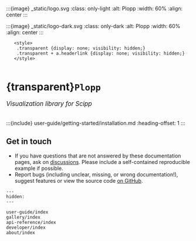 :::{image} _static/logo.svg
:class: only-light
:alt: Plopp
:width: 60%
:align: center
:::

:::{image} _static/logo-dark.svg
:class: only-dark
:alt: Plopp
:width: 60%
:align: center
:::

```{raw} html
   <style>
    .transparent {display: none; visibility: hidden;}
    .transparent + a.headerlink {display: none; visibility: hidden;}
   </style>
```

```{role} transparent
```

# {transparent}`Plopp`

<span style="font-size:1.2em;font-style:italic;color:var(--pst-color-text-muted)">
  Visualization library for Scipp
  </br></br>
</span>

:::{include} user-guide/getting-started/installation.md
:heading-offset: 1
:::

## Get in touch

- If you have questions that are not answered by these documentation pages, ask on [discussions](https://github.com/scipp/plopp/discussions). Please include a self-contained reproducible example if possible.
- Report bugs (including unclear, missing, or wrong documentation!), suggest features or view the source code [on GitHub](https://github.com/scipp/plopp).

```{toctree}
---
hidden:
---

user-guide/index
gallery/index
api-reference/index
developer/index
about/index
```
